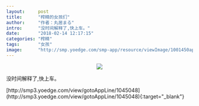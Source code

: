 ```yaml
---
layout:     post
title:      "榨精的女孩们"
author:     "作者：丸居まる"
intro:      "没时间解释了,快上车。"
date:       "2018-02-14 12:17:15"
categories: "榨精"
tags:       "女孩"
image:      "http://smp.yoedge.com/smp-app/resource/viewImage/1001450appline.png"
---
```

<div style="text-align: center">
<p><img src="http://smp.yoedge.com/smp-app/resource/viewImage/1001450appline.png"/></p>
</div>
<p class="post-meta">
<span>没时间解释了,快上车。</span>
</p>
[http://smp3.yoedge.com/view/gotoAppLine/1045048](http://smp3.yoedge.com/view/gotoAppLine/1045048){:target="_blank"}


